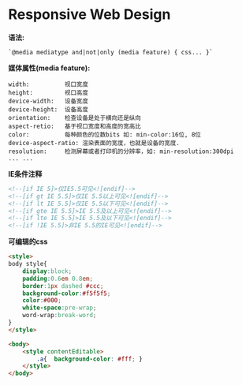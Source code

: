 # Responsive Web Design

**语法:**

    `@media mediatype and|not|only (media feature) { css... }`

**媒体属性(media feature):**

    width:          视口宽度
    height:         视口高度
    device-width:   设备宽度
    device-height:  设备高度
    orientation:    检查设备是处于横向还是纵向
    aspect-retio:   基于视口宽度和高度的宽高比
    color:          每种颜色的位数bits 如: min-color:16位, 8位
    device-aspect-ratio: 渲染表面的宽度，也就是设备的宽度.
    resolution:     检测屏幕或者打印机的分辨率，如: min-resolution:300dpi
    ... ...

**IE条件注释**
``` html
<!--[if IE 5]>仅IE5.5可见<![endif]-->
<!--[if gt IE 5.5]>仅IE 5.5以上可见<![endif]-->
<!--[if lt IE 5.5]>仅IE 5.5以下可见<![endif]-->
<!--[if gte IE 5.5]>IE 5.5及以上可见<![endif]-->
<!--[if lte IE 5.5]>IE 5.5及以下可见<![endif]-->
<!--[if !IE 5.5]>非IE 5.5的IE可见<![endif]-->
```


**可编辑的css**
``` html
<style>
body style{
    display:block;
    padding:0.6em 0.8em; 
    border:1px dashed #ccc; 
    background-color:#f5f5f5; 
    color:#000; 
    white-space:pre-wrap; 
    word-wrap:break-word;
}
</style>

<body>
    <style contentEditable>
        .a{  background-color: #fff; }
    </style>
</body>   

```